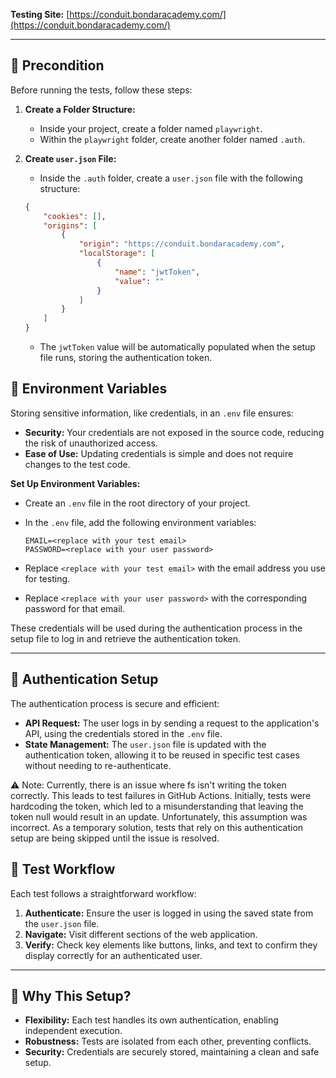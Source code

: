 **Testing Site:** [https://conduit.bondaracademy.com/](https://conduit.bondaracademy.com/)

---

## 🔧 Precondition

Before running the tests, follow these steps:

1. **Create a Folder Structure:**
   - Inside your project, create a folder named `playwright`.
   - Within the `playwright` folder, create another folder named `.auth`.

2. **Create `user.json` File:**
   - Inside the `.auth` folder, create a `user.json` file with the following structure:

   ```json
   {
       "cookies": [],
       "origins": [
           {
               "origin": "https://conduit.bondaracademy.com",
               "localStorage": [
                   {
                       "name": "jwtToken",
                       "value": ""
                   }
               ]
           }
       ]
   }
   ```

   - The `jwtToken` value will be automatically populated when the setup file runs, storing the authentication token.

## 🌱 Environment Variables

Storing sensitive information, like credentials, in an `.env` file ensures:
- **Security:** Your credentials are not exposed in the source code, reducing the risk of unauthorized access.
- **Ease of Use:** Updating credentials is simple and does not require changes to the test code.

**Set Up Environment Variables:**
   - Create an `.env` file in the root directory of your project.
   - In the `.env` file, add the following environment variables:

     ```plaintext
     EMAIL=<replace with your test email>
     PASSWORD=<replace with your user password>
     ```

   - Replace `<replace with your test email>` with the email address you use for testing.
   - Replace `<replace with your user password>` with the corresponding password for that email.

   These credentials will be used during the authentication process in the setup file to log in and retrieve the authentication token.

---

## 🔐 Authentication Setup

The authentication process is secure and efficient:
- **API Request:** The user logs in by sending a request to the application's API, using the credentials stored in the `.env` file.
- **State Management:** The `user.json` file is updated with the authentication token, allowing it to be reused in specific test cases without needing to re-authenticate.

⚠️ Note: Currently, there is an issue where fs isn't writing the token correctly. This leads to test failures in GitHub Actions. Initially, tests were hardcoding the token, which led to a misunderstanding that leaving the token null would result in an update. Unfortunately, this assumption was incorrect. As a temporary solution, tests that rely on this authentication setup are being skipped until the issue is resolved.

## 🧩 Test Workflow

Each test follows a straightforward workflow:
1. **Authenticate:** Ensure the user is logged in using the saved state from the `user.json` file.
2. **Navigate:** Visit different sections of the web application.
3. **Verify:** Check key elements like buttons, links, and text to confirm they display correctly for an authenticated user.

---

## 🎯 Why This Setup?

- **Flexibility:** Each test handles its own authentication, enabling independent execution.
- **Robustness:** Tests are isolated from each other, preventing conflicts.
- **Security:** Credentials are securely stored, maintaining a clean and safe setup.
